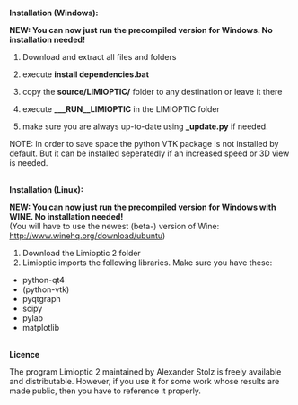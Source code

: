 <br>
<b>Installation (Windows):</b>

<b>NEW: You can now just run the precompiled version for Windows. No installation needed!</b><br>

1. Download and extract all files and folders
2. execute <b>install dependencies.bat</b>
3. copy the <b>source/LIMIOPTIC/</b> folder to any destination or leave it there
4. execute <b>___RUN__LIMIOPTIC</b> in the LIMIOPTIC folder

5. make sure you are always up-to-date using <b>_update.py</b> if needed.

NOTE: In order to save space the python VTK package is not installed by default. But it can be installed seperatedly if an increased speed or 3D view is needed.

<br>
<b>Installation (Linux):</b>

<b>NEW: You can now just run the precompiled version for Windows with WINE. No installation needed!</b><br>
(You will have to use the newest (beta-) version of Wine:  <a href="http://www.winehq.org/download/ubuntu">http://www.winehq.org/download/ubuntu</a>)

1. Download the Limioptic 2 folder
2. Limioptic imports the following libraries. Make sure you have these:
  - python-qt4
  - (python-vtk)
  - pyqtgraph
  - scipy
  - pylab
  - matplotlib

<br>
<b>Licence</b>

The program Limioptic 2 maintained by Alexander Stolz is freely available and distributable. However, if you use it for some work whose results are made public, then you have to reference it properly.
